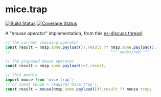 # mice.trap

[![Build Status](https://travis-ci.com/WebReflection/mice.trap.svg?branch=master)](https://travis-ci.com/WebReflection/mice.trap) [![Coverage Status](https://coveralls.io/repos/github/WebReflection/mice.trap/badge.svg?branch=master)](https://coveralls.io/github/WebReflection/mice.trap?branch=master)

A "_mouse operator_" implementation, from this [es-discuss thread](https://esdiscuss.org/topic/optional-chaining-syntax-but-with-the-mice-operator).

```js
// the current chaining operator
const result = nmsp.some.payload()?.result ?? nmsp.some.payload();
//                                            ^^^ undesired ^^^

// the proposed mouse operator
const result = nmsp.some.payload()<?.result;

// this module
import mouse from 'mice.trap';
// or const mouse = require('mice.trap');
const result = mouse(nmsp.some.payload())?.result ?? mouse.trap;
```

